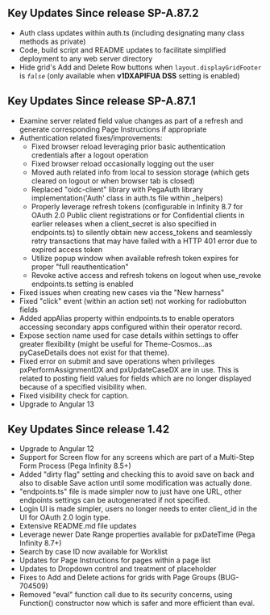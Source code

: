## Key Updates Since release SP-A.87.2
* Auth class updates within auth.ts (including designating many class methods as private)
* Code, build script and README updates to facilitate simplified deployment to any web server directory
* Hide grid's Add and Delete Row buttons when `layout.displayGridFooter` is _`false`_ (only available when **v1DXAPIFUA DSS** setting is enabled)

## Key Updates Since release SP-A.87.1
* Examine server related field value changes as part of a refresh and generate corresponding Page Instructions if appropriate
* Authentication related fixes/improvements:
    * Fixed browser reload leveraging prior basic authentication credentials after a logout operation
    * Fixed browser reload occasionally logging out the user
    * Moved auth related info from local to session storage (which gets cleared on logout or when browser tab is closed)
    * Replaced "oidc-client" library with PegaAuth library implementation('Auth' class in auth.ts file within _helpers)
    * Properly leverage refresh tokens (configurable in Infinity 8.7 for OAuth 2.0 Public client registrations or for Confidential clients in earlier releases when a client_secret is also specified in endpoints.ts) to silently obtain new access_tokens and seamlessly retry transactions that may have failed with a HTTP 401 error due to expired access token
    * Utilize popup window when available refresh token expires for proper "full reauthentication"
    * Revoke active access and refresh tokens on logout when use_revoke endpoints.ts setting is enabled
* Fixed issues when creating new cases via the "New harness"
* Fixed "click" event (within an action set) not working for radiobutton fields
* Added appAlias property within endpoints.ts to enable operators accessing secondary apps configured within their operator record.
* Expose section name used for case details within settings to offer greater flexibility (might be useful for Theme-Cosmos...as pyCaseDetails does not exist for that theme).
* Fixed error on submit and save operations when privileges pxPerformAssignmentDX and pxUpdateCaseDX are in use.  This is related to posting field values for fields which are no longer displayed because of a specified visibility when.
* Fixed visibility check for caption.
* Upgrade to Angular 13

## Key Updates Since release 1.42
* Upgrade to Angular 12
* Support for Screen flow for any screens which are part of a Multi-Step Form Process (Pega Infinity 8.5+)
* Added "dirty flag" setting and checking this to avoid save on back and also to disable Save action until some modification was actually done.
* "endpoints.ts" file is made simpler now to just have one URL, other endpoints settings can be autogenerated if not specified.
* Login UI is made simpler, users no longer needs to enter client_id in the UI for OAuth 2.0 login type.
* Extensive README.md file updates
* Leverage newer Date Range properties available for pxDateTime (Pega Infinity 8.7+)
* Search by case ID now available for Worklist
* Updates for Page Instructions for pages within a page list
* Updates to Dropdown control and treatment of placeholder
* Fixes to Add and Delete actions for grids with Page Groups (BUG-704509)
* Removed "eval" function call due to its security concerns, using Function() constructor now which is safer and more efficient than eval.